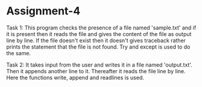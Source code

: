 # Assignment-4

Task 1: This program checks the presence of a file named 'sample.txt' and if it is present then it reads the file and gives the content of the file as output line by line. If the file doesn't exist then it doesn't gives traceback rather prints the statement that the file is not found. Try and except is used to do the same.

Task 2: It takes input from the user and writes it in a file named 'output.txt'. Then it appends another line to it. Thereafter it reads the file line by line. Here the functions write, append and readlines is used.
